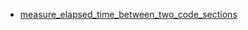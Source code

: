 - [measure_elapsed_time_between_two_code_sections](measure_elapsed_time_between_two_code_sections/README.md)
